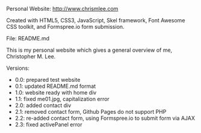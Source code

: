 Personal Website: http://www.chrismlee.com

Created with HTML5, CSS3, JavaScript, Skel framework, Font Awesome CSS toolkit, and Formspree.io form submission.

File: README.md

This is my personal website which gives a general overview of me, Christopher M. Lee.

Versions:
- 0.0: prepared test website
- 0.1: updated README.md format
- 1.0: website ready with home div
- 1.1: fixed me01.jpg, capitalization error
- 2.0: added contact div
- 2.1: removed contact form, Github Pages do not support PHP
- 2.2: re-added contact form, using Formspree.io to submit form via AJAX
- 2.3: fixed activePanel error